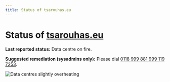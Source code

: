 ```yaml
---
title: Status of tsarouhas.eu
---
```


# Status of [tsarouhas.eu](https://tsarouhas.eu)

**Last reported status:** Data centre on fire.

**Suggested remediation (sysadmins only):** Please dial [0118 999 881 999 119 7253](https://youtu.be/HWc3WY3fuZU).

![Data centres slightly overheating](/fine.gif)
